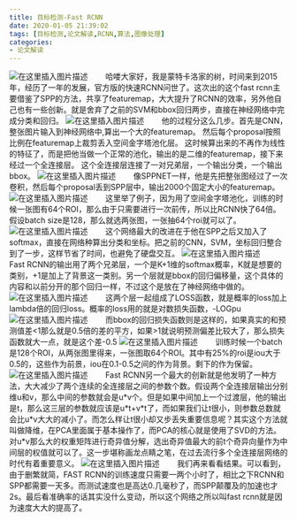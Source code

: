 ```yaml
---
title: 目标检测-Fast RCNN
date: 2020-01-05 21:39:02
tags: [目标检测,论文解读,RCNN,算法,图像处理]
categories: 
- 论文解读
---
```

![在这里插入图片描述](1.png)
　　哈喽大家好，我是蒙特卡洛家的树，时间来到2015年，经历了一年的发展，官方版的快速RCNN问世了。这次出的这个fast rcnn主要借鉴了SPP的方法，共享了featuremap，大大提升了RCNN的效率，另外他自己也有一些创新。就是舍弃了之前的SVM和bbox回归两步，直接在神经网络中完成分类和回归。
![在这里插入图片描述](2.png)
　　他的过程分这么几步。首先是CNN，整张图片输入到神经网络中,算出一个大的featuremap。 然后每个proposal按照比例在featuremap上裁剪丢入空间金字塔池化层。 这时候算出来的不再作为线性的特征了，而是把他当做一个正常的池化，输出的是二维的featuremap，接下来经过一个全连接层。 这个全连接层连接了一对兄弟层，一个输出分类，一个输出bbox。
![在这里插入图片描述](3.png)
　　像SPPNET一样，他是先把整张图经过了一次卷积，然后每个proposal丢到SPP层中，输出2000个固定大小的featuremap。
![在这里插入图片描述](4.png)
　　这里举了例子，因为用了空间金字塔池化，训练的时候一张图有64个ROI，那么由于只需要进行一次前传，所以比RCNN快了64倍。假设batch size是128，那么就选两张图，一张抽64个roi就可以了。
![在这里插入图片描述](5.png)
　　这个网络最大的改进在于他在SPP之后又加入了softmax，直接在网络种算出分类和坐标。把之前的CNN，SVM，坐标回归整合到了一步，这样节省了时间，也避免了硬盘交互。
![在这里插入图片描述](6.png)
　　Fast RCNN的输出用了两个兄弟层，一个是K+1维的softmax概率，K就是想要的类别，+1是加上了背景这一类别。另一个层就是bbox的回归偏移量，这个具体的内容和以前分开的那个回归一样，不过这个是放在了神经网络中做的。
![在这里插入图片描述](7.png)
　　这两个层一起组成了LOSS函数，就是概率的loss加上lambda倍的回归loss。概率的loss用的就是对数损失函数，-LOGpu
![在这里插入图片描述](8.png)
　　而bbox的回归损失函数则是这样的，如果真实的和预测值差<1那么就是0.5倍的差的平方，如果>1就说明预测偏差比较大了，那么损失函数就大一点，就是这个差-0.5
![在这里插入图片描述](9.png)
　　训练时候一个batch是128个ROI，从两张图里得来，一张图取64个ROI。其中有25%的roi是iou大于0.5的，这些作为前景，iou在0.1-0.5之间的作为背景。剩下的作为保留。
![在这里插入图片描述](10.png)
　　Fast RCNN另一个最大的创新就是他发明了一种方法，大大减少了两个连续的全连接层之间的参数个数。假设两个全连接层输出分别维u和v，那么中间的参数就会是u\*v个。但是如果中间加上一个过渡层，他的输出是t，那么这三层的参数就应该是u\*t+v\*t了，而如果我们让t很小，则参数总数就会比u\*v大大的减小了。而怎么样让t很小却又步丢失重要信息呢？其实这个方法就叫做降维，在PCA里面属于基本操作了，而PCA的核心就是使用了SVD的方法。对u\*v那么大的权重矩阵进行奇异值分解，选出奇异值最大的前t个奇异向量作为中间层的权值就可以了。这一步堪称画龙点睛之笔，在过去流行多个全连接层网络的时代有着重要意义。
![在这里插入图片描述](11.png)
　　我们再来看看结果。可以看到，由于删繁就简，FAST RCNN的训练速度只需要一两个小时了，相比之下RCNN和SPP都需要一天多。而测试速度也是高达0.几毫秒了，而SPP颠覆及的加速也才2s。最后看准确率的话其实没什么变动，所以这个网络之所以叫fast rcnn就是因为速度大大的提高了。


